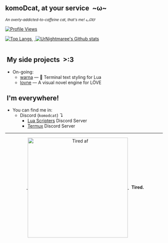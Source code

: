 ## **komoDcat, at your service &nbsp;\~ω~**
<i><sub>An overly-addicted-to-caffeine cat, that's me! ᓚᘏᗢ</sub></i><br>

[![Profile Views](https://komarev.com/ghpvc/?username=komoDcat&color=cba6f7&style=flat-square)](https://github.com/antonkomarev/github-profile-views-counter)<br>

<div align="top">
    <a href="https://github.com/anuraghazra/github-readme-stats">
        <img align="top" src="https://github-readme-stats.vercel.app/api/top-langs/?username=komoDcat&bg_color=1e1e2e&text_color=cdd6f4&icon_color=cba6f7&title_color=94e2d5" alt="Top Langs">
    </a>&nbsp;<a href="https://github.com/anuraghazra/github-readme-stats">
        <img align="top" src="https://github-readme-stats.vercel.app/api?username=komoDcat&show_icons=true&bg_color=1e1e2e&text_color=cdd6f4&icon_color=cba6f7&title_color=94e2d5" alt="UrNightmaree's Github stats">
    </a>
</div>
<br>

## &nbsp;**My side projects &nbsp;>:3**

* On-going:
  * [warna](https://github.com/komoDcat/warna) — 🎨 Terminal text styling for Lua
  * [lovne](https://github.com/komoDcat/lovne) — A visual novel engine for LÖVE

## &nbsp;**I'm everywhere!**
* You can find me in:
   * Discord (`komodcat`) ↴<br>
      * [Lua Scripters](https://discord.gg/7wu7ZsW) Discord Server<br>
      * [Termux](https://discord.gg/HXpF69X) Discord Server

<hr style="heigth:10px">
<div align="center">
    
&nbsp;&nbsp;<a href="https://www.instagram.com/reel/C0HxKMBNyvy/">
<img src="./assets/cat.png" width="320" heigth="320" align="center" alt="Tired af">
</a>&nbsp;&nbsp;**Tired.**
</div>
